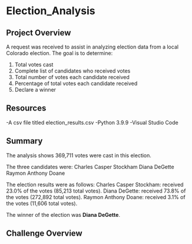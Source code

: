# Election_Analysis

## Project Overview
A request was received to assist in analyzing election data from a local Colorado election. The goal is to determine:

  1. Total votes cast
  2. Complete list of candidates who received votes
  3. Total number of votes each candidate received
  4. Percentage of total votes each candidate received
  5. Declare a winner

## Resources
-A csv file titled election_results.csv
-Python 3.9.9
-Visual Studio Code 

## Summary
The analysis shows 369,711 votes were cast in this election.

The three candidates were:
  Charles Casper Stockham
  Diana DeGette
  Raymon Anthony Doane
  
The election results were as follows:
  Charles Casper Stockham: received 23.0% of the votes (85,213 total votes).
  Diana DeGette: received 73.8% of the votes (272,892 total votes).
  Raymon Anthony Doane: received 3.1% of the votes (11,606 total votes).
 
 The winner of the election was **Diana DeGette**.

## Challenge Overview
